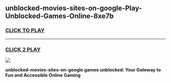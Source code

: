 
## unblocked-movies-sites-on-google-Play-Unblocked-Games-Online-8xe7b
<h3>
<a href="https://premium76.site?title=unblocked-movies-sites-on-google&ref=25A">CLICK TO PLAY</a></h3>
<hr>

<h3>
<a href="https://premium76.site?title=unblocked-movies-sites-on-google&ref=25A">CLICK 2 PLAY</a>
  
</h3>

<a href="https://premium76.site?title=unblocked-movies-sites-on-google&ref=25A"><img src="https://clearcache.store/games.png"></a>


**unblocked-movies-sites-on-google games unblocked: Your Gateway to Fun and Accessible Online Gaming**
